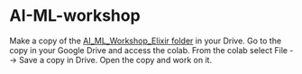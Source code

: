 # AI-ML-workshop

Make a copy of the [AI_ML_Workshop_Elixir folder](https://drive.google.com/drive/folders/13ZRGq2kEod0W8zYV3njIJFoHcUCZwrRG?usp=sharing) in your Drive. Go to the copy in your Google Drive and access the colab. 
From the colab select File --> Save a copy in Drive. Open the copy and work on it.
